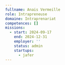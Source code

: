 ```yaml
---
fullname: Anais Vermeille
role: Intrapreneuse
domaine: Intraprenariat
competences: []
missions:
  - start: 2024-09-17
    end: 2024-12-31
    employer: ''
    status: admin
    startups:
      - jafer
---
```

